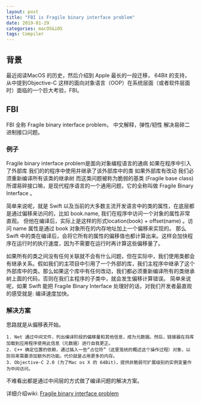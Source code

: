 ```yaml
---
layout: post
title: "FBI is Fragile binary interface problem"
date: 2019-01-29
categories: macOS&iOS
tags: Compiler
---
```


## 背景

最近阅读MacOS 的历史，然后介绍到 Apple 最长的一段迁移， 64Bit 的支持，从中提到Objective-C 这样的面向对象语言（OOP）在系统层面（或者软件层面时）面临的一个巨大考验，FBI。

## FBI

FBI 全称 Fragile binary interface problem， 中文解释，弹性/韧性 解决易碎二进制接口问题。

### 例子

Fragile binary interface problem是面向对象编程语言的通病 如果在程序中引入了外部库 我们的的程序中使用并继承了该外部库中的类 如果外部库有改动 我们必须重新编译所有该类的继承树 而这类问题被称为脆弱的基类 (Fragile base class)  所谓易碎接口嘛，是现代程序语言的一个通用问题，它的全称叫做 Fragile Binary Interface 。

简单来说呢，就是 Swift 以及当前的大多数主流开发语言中的类的属性，在底层都是通过偏移来访问的，比如 book.name, 我们在程序中访问一个对象的属性非常直观。 但他在编译后，实际上是这样的形式location(book) + offset(name) 。访问 name 属性是通过 book 对象所在的内存地址加上一个偏移来实现的。 那么 Swift 中的类在编译后，会将它所有的属性的偏移值也都计算出来。这样会加快程序在运行时的执行速度，因为不需要在运行时再计算这些偏移量了。

如果所有的类之间没有任何关联就不会有什么问题，但在实际中，我们使用类都会有继承关系。假如我们的主项目中引用了一个外部的库，我们主程序中继承了这个外部库中的类。那么如果这个库中有任何改动，我们都必须重新编译所有的类继承树上面的代码，否则在我们主程序的子类中，就会发生偏移计算错误。 简单来说呢，如果 Swift 能把 Fragile Binary Interface 处理好的话，对我们开发者最直观的感受就是: 编译速度加快。

### 解决方案

思路就是从偏移表开始。

    1. Net 通过中间文件，列出编译阶段的偏移量和其他信息，成为元数据。然后，链接器在将库加载到应用程序使用此信息（元数据）进行自我更正。
    2. C++ 确定位置的依赖，通过插入一些“占位符”（这里笼统的概述这个操作过程）对象，以防将来需要添加额外的功能。代价就是占用更多的内存。
    3. Objective-C 2.0 (为了Mac os X 的 64Bit)，提供非脆弱可扩展级别的实例变量作为中间访问。

不难看出都是通过中间层的方式做了编译问题的解决方案。

详细介绍wiki: [Fragile binary interface problem](https://en.wikipedia.org/wiki/Fragile_binary_interface_problem)
